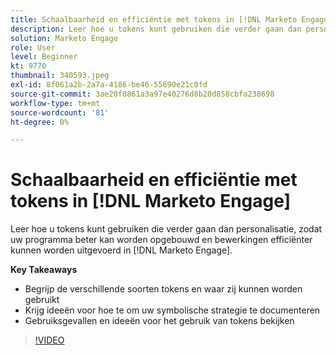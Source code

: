 ```yaml
---
title: Schaalbaarheid en efficiëntie met tokens in [!DNL Marketo Engage]
description: Leer hoe u tokens kunt gebruiken die verder gaan dan personalisatie, zodat uw programma beter kan worden opgebouwd en bewerkingen efficiënter kunnen worden uitgevoerd in [!DNL Marketo Engage].
solution: Marketo Engage
role: User
level: Beginner
kt: 9770
thumbnail: 340593.jpeg
exl-id: 8f061a2b-2a7a-4186-be46-55690e21c0fd
source-git-commit: 3ae20f0861a3a97e40276d8b20d858cbfa238698
workflow-type: tm+mt
source-wordcount: '81'
ht-degree: 0%

---
```


# Schaalbaarheid en efficiëntie met tokens in [!DNL Marketo Engage]

Leer hoe u tokens kunt gebruiken die verder gaan dan personalisatie, zodat uw programma beter kan worden opgebouwd en bewerkingen efficiënter kunnen worden uitgevoerd in [!DNL Marketo Engage].

**Key Takeaways**

* Begrijp de verschillende soorten tokens en waar zij kunnen worden gebruikt
* Krijg ideeën voor hoe te om uw symbolische strategie te documenteren
* Gebruiksgevallen en ideeën voor het gebruik van tokens bekijken

>[!VIDEO](https://video.tv.adobe.com/v/340593/?quality=12&learn=on)
